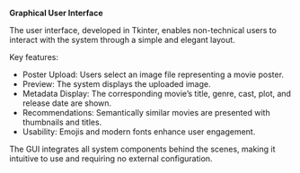 **Graphical User Interface**

The user interface, developed in Tkinter, enables non-technical users to interact with the system through a simple and elegant layout.

Key features:
- Poster Upload: Users select an image file representing a movie poster.
- Preview: The system displays the uploaded image.
- Metadata Display: The corresponding movie’s title, genre, cast, plot, and release date are shown.
- Recommendations: Semantically similar movies are presented with thumbnails and titles.
- Usability: Emojis and modern fonts enhance user engagement.

The GUI integrates all system components behind the scenes, making it intuitive to use and requiring no external configuration.
        

